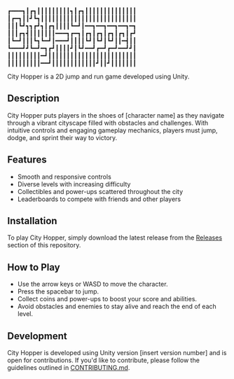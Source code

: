 ┏━━━┓┃┏┓┃┃┃┃┃┃┃┃┃┓┃┏┓┃┃┃┃┃┃┃┃┃┃┃┃┃┃
┃┏━┓┃┃┛┗┓┃┃┃┃┃┃┃┃┃┃┃┃┃┃┃┃┃┃┃┃┃┃┃┃┃┃
┃┃┃┗┛┓┓┏┛┓┃┏┓┃┃┃┃┗━┛┃━━┓━━┓━━┓━━┓━┓
┃┃┃┏┓┫┃┃┃┃┃┃┃━━━┓┏━┓┃┏┓┃┏┓┃┏┓┃┏┓┃┏┛
┃┗━┛┃┃┃┗┓┗━┛┃━━━┛┃┃┃┃┗┛┃┗┛┃┗┛┃┃━┫┃┃
┗━━━┛┛┗━┛━┓┏┛┃┃┃┃┛┃┗┛━━┛┏━┛┏━┛━━┛┛┃
┃┃┃┃┃┃┃┃┃━┛┃┃┃┃┃┃┃┃┃┃┃┃┃┃┃┃┃┃┃┃┃┃┃┃
┃┃┃┃┃┃┃┃┃━━┛┃┃┃┃┃┃┃┃┃┃┃┃┛┃┃┛┃┃┃┃┃┃┃


City Hopper is a 2D jump and run game developed using Unity.

## Description

City Hopper puts players in the shoes of [character name] as they navigate through a vibrant cityscape filled with obstacles and challenges. With intuitive controls and engaging gameplay mechanics, players must jump, dodge, and sprint their way to victory.

## Features

- Smooth and responsive controls
- Diverse levels with increasing difficulty
- Collectibles and power-ups scattered throughout the city
- Leaderboards to compete with friends and other players

## Installation

To play City Hopper, simply download the latest release from the [Releases](link_to_releases) section of this repository.

## How to Play

- Use the arrow keys or WASD to move the character.
- Press the spacebar to jump.
- Collect coins and power-ups to boost your score and abilities.
- Avoid obstacles and enemies to stay alive and reach the end of each level.

## Development

City Hopper is developed using Unity version [insert version number] and is open for contributions. If you'd like to contribute, please follow the guidelines outlined in [CONTRIBUTING.md](link_to_contributing_md).


